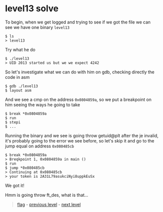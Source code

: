 # level13 solve

To begin, when we get logged and trying to see if we got the file we can see we have one binary ` level13 `

```
$ ls
> level13
```

Try what he do

```
$ ./level13
> UID 2013 started us but we we expect 4242
```

So let's investigate what we can do with him on gdb, checking directly the code in asm

```
$ gdb ./level13
$ layout asm
```

And we see a cmp on the address ` 0x0804859a `, so we put a breakpoint on him seeing the ways he going to take

```
$ break *0x0804859a
$ run
$ stepi
$ ...
```

Running the binary and we see is going throw getuid@plt after the je invalid, it's probably going to the error we see before, so let's skip it and go to the jump equal on address ` 0x080485cb `

```
$ break *0x0804859a
> Breqkpoint 1, 0x0804859a in main ()
$ run
$ jump *0x080485cb
> Continuing at 0x080485cb
> your token is 2A31L79asukciNyi8uppkEuSx
```

We got it!

Hmm is going throw ft_des, what is that...

> <a href="../flag">flag</a> - <a href="../../level12">previous level</a> - <a href="../../level14">next level</a>
